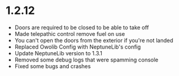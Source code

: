 # 1.2.12
- Doors are required to be closed to be able to take off
- Made telepathic control remove fuel on use
- You can't open the doors from the exterior if you're not landed
- Replaced Owolib Config with NeptuneLib's config
- Update NeptuneLib version to 1.3.1
- Removed some debug logs that were spamming console
- Fixed some bugs and crashes